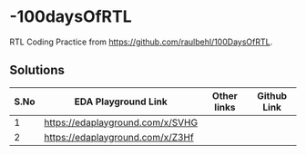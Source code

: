 # -100daysOfRTL
RTL Coding Practice from https://github.com/raulbehl/100DaysOfRTL. 



## Solutions

| S.No | EDA Playground Link | Other links | Github Link|
|----------|----------|----------|----------|
| 1   |  https://edaplayground.com/x/SVHG | | |
| 2   | https://edaplayground.com/x/Z3Hf  | | |




